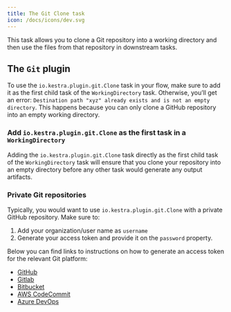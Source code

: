 ```yaml
---
title: The Git Clone task
icon: /docs/icons/dev.svg
---
```


This task allows you to clone a Git repository into a working directory and then use the files from that repository in downstream tasks.

## The `Git` plugin

To use the `io.kestra.plugin.git.Clone` task in your flow, make sure to add it as the first child task of the `WorkingDirectory` task. Otherwise, you’ll get an error: `Destination path "xyz" already exists and is not an empty directory`. This happens because you can only clone a GitHub repository into an empty working directory.

### Add `io.kestra.plugin.git.Clone` as the first task in a `WorkingDirectory`

Adding the `io.kestra.plugin.git.Clone` task directly as the first child task of the `WorkingDirectory` task will ensure that you clone your repository into an empty directory before any other task would generate any output artifacts.

### Private Git repositories
Typically, you would want to use `io.kestra.plugin.git.Clone`  with a private GitHub repository. Make sure to:
1. Add your organization/user name as `username`
2. Generate your access token and provide it on the `password` property.

Below you can find links to instructions on how to generate an access token for the relevant Git platform:

- [GitHub](https://docs.github.com/en/authentication/keeping-your-account-and-data-secure/managing-your-personal-access-tokens)
- [Gitlab](https://docs.gitlab.com/ee/user/profile/personal_access_tokens.html)
- [Bitbucket](https://support.atlassian.com/bitbucket-cloud/docs/create-a-repository-access-token/)
- [AWS CodeCommit](https://docs.aws.amazon.com/codecommit/latest/userguide/auth-and-access-control.html)
- [Azure DevOps](https://learn.microsoft.com/en-us/azure/devops/organizations/accounts/use-personal-access-tokens-to-authenticate?view=azure-devops&tabs=Windows)
